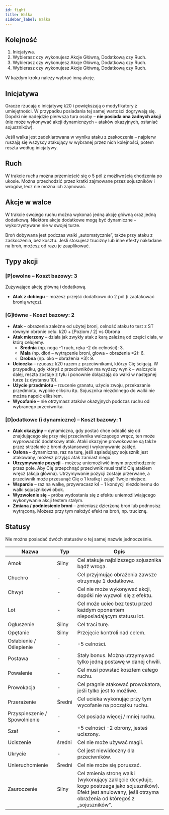 ```yaml
---
id: fight
title: Walka
sidebar_label: Walka
---
```


## Kolejność
1.	Inicjatywa.
2.	Wybierasz czy wykonujesz Akcje Główną, Dodatkową czy Ruch.
3.	Wybierasz czy wykonujesz Akcje Główną, Dodatkową czy Ruch.
4.	Wybierasz czy wykonujesz Akcje Główną, Dodatkową czy Ruch.

W każdym kroku należy wybrać inną akcję.

## Inicjatywa
Gracze rzucają o inicjatywę k20 i powiększają o modyfikatory z umiejętności. W przypadku posiadania tej samej wartości dogrywają się. Dopóki nie nadejdzie pierwsza tura osoby – **nie posiada ona żadnych akcji** (nie może wykonywać akcji dynamicnzych – ataków okazyjnych, osłaniać sojuszników).

Jeśli walka jest zadeklarowana w wyniku ataku z zaskoczenia – najpierw ruszają się wszyscy atakujący w wybranej przez nich kolejności, potem reszta według inicjatywy.

## Ruch
W trakcie ruchu można przemieścić się o 5 pól z możliwością chodzenia po ukosie. Można przechodzić przez kratki zajmowane przez sojuszników i wrogów, lecz nie można ich zajmować.


## Akcje w walce
W trakcie swojego ruchu można wykonać jedną akcję główną oraz jedną dodatkową. Niektóre akcje dodatkowe mogą być dynamiczne – wykorzystywane nie w swojej turze.

Broń dobywana jest podczas walki „automatycznie”, także przy ataku z zaskoczenia, bez kosztu. Jeśli stosujesz trucizny lub inne efekty nakładane na broń, możesz od razu je zaaplikować.

## Typy akcji

### [P]owolne – Koszt bazowy: 3
Zużywające akcję główną i dodatkową.
  - **Atak z dobiegu** – możesz przejść dodatkowo do 2 pól (i zaatakować bronią wręcz).

### [G]łówne - Koszt bazowy: 2
  - **Atak** – obrażenia zależne od użytej broni, celność ataku to test z ST równym obronie celu.
k20 + [Poziom / 2] vs Obrona
  - **Atak mierzony** – działa jak zwykły atak z karą zależną od części ciała, w którą celujemy.
    - **Średnia** (np. noga -1 ruch, ręka -2 do celności): 3.
    - **Mała** (np. dłoń – wytrącenie broni, głowa – obrażenia *2): 6.
    - **Drobna** (np. oko – obrażenia *3): 9.
  - **Ucieczka** – rzucasz k20 razem z przeciwnikami, którzy Cię ścigają. W przypadku, gdy któryś z przeciwników ma wyższy wynik – walczycie dalej, reszta zostaje z tyłu i ponownie dołączają do walki w następnej turze (z dystansu 10).
  - **Użycie przedmiotu** – rzucenie granatu, użycie zwoju, przekazanie przedmiotu, wypicie eliksiru itp. Sojusznika niezdolnego do walki nie można napoić eliksirem.
  - **Wycofanie** – nie otrzymasz ataków okazyjnych podczas ruchu od wybranego przeciwnika.

### [D]odatkowe (i dynamiczne) – Koszt bazowy: 1
  - **Atak okazyjny** – dynamiczna, gdy postać chce oddalić się od znajdującego się przy niej przeciwnika walczącego wręcz, ten może wyprowadzić dodatkowy atak. Ataki okazyjne prowokowane są także przez strzelanie z broni dystansowej i wykonywanie zaklęć.
  - **Osłona** – dynamiczna, raz na turę, jeśli sąsiadujący sojusznik jest atakowany, możesz przyjąć atak zamiast niego.
  - **Utrzymywanie pozycji** – możesz uniemożliwić innym przechodzenie przez pole. Aby Cię przepchnąć przeciwnik musi trafić Cię atakiem wręcz (akcja główna). Utrzymywanie pozycji zostaje przerwane, a przeciwnik może przesunąć Cię o 1 kratkę i zająć Twoje miejsce.
  - **Wsparcie** – raz na walkę, przywracasz k4 – 1 kondycji niezdolnemu do walki sojusznikowi obok.
  - **Wyzwolenie się** – próba wydostania się z efektu uniemożliwiającego wykonywanie akcji testem stałym.
  - **Zmiana / podniesienie broni** – zmieniasz dzierżoną broń lub podnosisz wytrąconą. Możesz przy tym nałożyć efekt na broń, np. truciznę.

## Statusy
Nie można posiadać dwóch statusów o tej samej nazwie jednocześnie.

| Nazwa | Typ | Opis |
|-------|-----|------|
| Amok | Silny | Cel atakuje najbliższego sojusznika bądź wroga. |
| Chuchro | - | Cel przyjmując obrażenia zawsze otrzymuje 1 dodatkowe. |
| Chwyt | - | Cel nie może wykonywać akcji, dopóki nie wyzwoli się z efektu. |
| Lot | - | Cel może uciec bez testu przed każdym oponentem nieposiadającym statusu lot. |
| Ogłuszenie | Silny | Cel traci turę. |
| Opętanie | Silny | Przejęcie kontroli nad celem. |
| Osłabienie / Oślepienie | - | -5 celności. |
| Postawa | - | Stały bonus. Można utrzymywać tylko jedną postawę w danej chwili. |
| Powalenie | - | Cel musi powstać kosztem całego ruchu. |
| Prowokacja | - | Cel pragnie atakować prowokatora, jeśli tylko jest to możliwe. |
| Przerażenie | Średni | Cel ucieka wykonując przy tym wycofanie na początku ruchu. |
| Przyspieszenie / Spowolnienie | - | Cel posiada więcej / mniej ruchu. |
| Szał | - | +5 celności -2 obrony, jesteś uciszony. |
| Uciszenie | średni | Cel nie może używać magii. |
| Ukrycie | - | Cel jest niewidoczny dla przeciwników. |
| Unieruchomienie | Średni | Cel nie może się poruszać. |
| Zauroczenie | Silny | Cel zmienia stronę walki (wykonujący zaklęcie decyduje, kogo postrzega jako sojuszników). Efekt jest anulowany, jeśli otrzyma obrażenia od któregoś z „sojuszników”. |